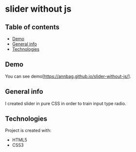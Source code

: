 # slider without js

## Table of contents

* [Demo](#demo)
* [General info](#general-info)
* [Technologies](#technologies)

## Demo

You can see demo[https://annbag.github.io/slider-without-js/].

## General info

I created slider in pure CSS in order to train input type radio. 
	
## Technologies

Project is created with:
* HTML5
* CSS3
